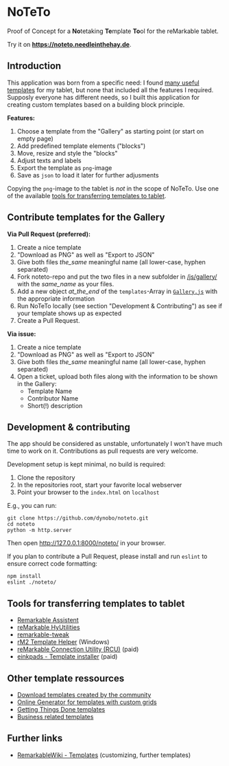 # NoTeTo

Proof of Concept for a **No**tetaking **Te**mplate **To**ol for the reMarkable tablet.

Try it on **<https://noteto.needleinthehay.de>**.

## Introduction

This application was born from a specific need: I found [many useful templates](#template-resources) for my tablet, but none that included all the features I required. Supposly everyone has different needs, so I built this application for creating custom templates based on a building block principle.

**Features:**

1. Choose a template from the "Gallery" as starting point (or start on empty page)
2. Add predefined template elements ("blocks") 
3. Move, resize and style the "blocks"
4. Adjust texts and labels
5. Export the template as `png`-image
6. Save as `json` to load it later for further adjusments

Copying the `png`-image to the tablet is *not* in the scope of NoTeTo. Use one of the available [tools for transferring templates to tablet](#transfer-tools).

## Contribute templates for the Gallery

**Via Pull Request (preferred):**
1. Create a nice template
2. "Download as PNG" as well as "Export to JSON"
3. Give both files _the_same_ meaningful name (all lower-case, hyphen separated)
4. Fork noteto-repo and put the two files in a new subfolder in [/js/gallery/](https://github.com/dynobo/noteto/tree/main/noteto/js/gallery) with the _same_name_ as your files.
5. Add a new object _at_the_end_ of the `templates`-Array in  [`Gallery.js`](https://github.com/dynobo/noteto/blob/main/noteto/js/gallery/Gallery.js) with the appropriate information
6. Run NoTeTo locally (see section "Development & Contributing") as see if your template shows up as expected
7. Create a Pull Request.

**Via issue:**
1. Create a nice template
2. "Download as PNG" as well as "Export to JSON"
3. Give both files _the_same_ meaningful name (all lower-case, hyphen separated)
5. Open a ticket, upload both files along with the information to be shown in the Gallery:
   - Template Name
   - Contributor Name
   - Short(!) description 

## Development & contributing

The app should be considered as unstable, unfortunately I won't have much time to work on it. Contributions as pull requests are very welcome. 

Development setup is kept minimal, no build is required:

1. Clone the repository
2. In the repositories root, start your favorite local webserver
3. Point your browser to the `index.html` on `localhost`

E.g., you can run:

```
git clone https://github.com/dynobo/noteto.git
cd noteto
python -m http.server
```
Then open <http://127.0.0.1:8000/noteto/> in your browser.

If you plan to contribute a Pull Request, please install and run `eslint` to ensure correct code formatting:

```
npm install
eslint ./noteto/
```

<a name="transfer-tools"></a>
## Tools for transferring templates to tablet

- [Remarkable Assistent](https://github.com/richeymichael/remarkable-assistant)
- [reMarkable HyUtilities](https://github.com/moovida/remarkable-hyutilities)
- [remarkable-tweak](https://github.com/morngrar/remarkable-tweak)
- [rM2 Template Helper](https://www.freeremarkabletools.com/) (Windows)
- [reMarkable Connection Utility (RCU)](http://www.davisr.me/projects/rcu/) (paid)
- [einkpads - Template installer](https://www.einkpads.com/products/remarkable-template-installer-apple-computers) (paid)

<a name="template-resources"></a>
## Other template ressources

- [Download templates created by the community](https://rm.ezb.io/)
- [Online Generator for templates with custom grids](https://templarian.github.io/remarkable/)
- [Getting Things Done templates](https://github.com/BartKeulen/remarkable-gtd-templates)
- [Business related templates](https://github.com/deo-so/reMarkable-Tablet-Templates---Free)

## Further links

- [RemarkableWiki - Templates](https://remarkablewiki.com/tips/templates) (customizing, further templates)
